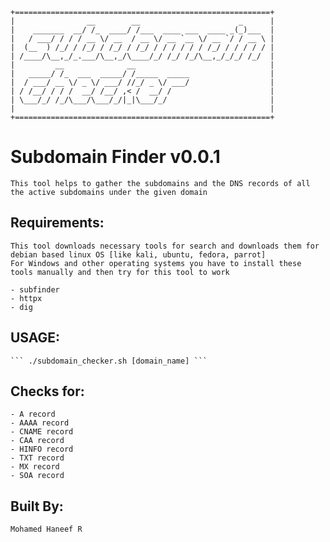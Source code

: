 ```
+=========================================================+
|                __        __                      _      |
|    _______  __/ /_  ____/ /___  ____ ___  ____ _(_)___  |
|   / ___/ / / / __ \/ __  / __ \/ __ `__ \/ __ `/ / __ \ |
|  (__  ) /_/ / /_/ / /_/ / /_/ / / / / / / /_/ / / / / / |
| /____/\__,_/_.___/\__,_/\____/_/ /_/ /_/\__,_/_/_/ /_/  |
|         __              __                              |
|   _____/ /_  ___  _____/ /_____  _____                  |
|  / ___/ __ \/ _ \/ ___/ //_/ _ \/ ___/                  |
| / /__/ / / /  __/ /__/ ,< /  __/ /                      |
| \___/_/ /_/\___/\___/_/|_|\___/_/                       |
|                                                         |
+=========================================================+
```

# Subdomain Finder v0.0.1

    This tool helps to gather the subdomains and the DNS records of all the active subdomains under the given domain

## Requirements:

    This tool downloads necessary tools for search and downloads them for debian based linux OS [like kali, ubuntu, fedora, parrot]
    For Windows and other operating systems you have to install these tools manually and then try for this tool to work
    
    - subfinder
    - httpx
    - dig 

## USAGE:
    ``` ./subdomain_checker.sh [domain_name] ``` 

## Checks for:
    
    - A record
    - AAAA record
    - CNAME record
    - CAA record
    - HINFO record
    - TXT record
    - MX record
    - SOA record

## Built By:
    Mohamed Haneef R    